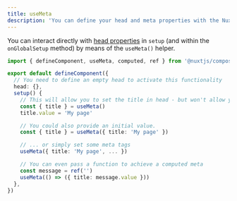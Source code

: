 ```yaml
---
title: useMeta
description: 'You can define your head and meta properties with the Nuxt Composition API.'
---
```


You can interact directly with [head properties](https://nuxtjs.org/api/pages-head/) in `setup` (and within the `onGlobalSetup` method) by means of the `useMeta()` helper.

```ts
import { defineComponent, useMeta, computed, ref } from '@nuxtjs/composition-api'

export default defineComponent({
  // You need to define an empty head to activate this functionality
  head: {},
  setup() {
    // This will allow you to set the title in head - but won't allow you to read its state outside of this component.
    const { title } = useMeta()
    title.value = 'My page'

    // You could also provide an initial value.
    const { title } = useMeta({ title: 'My page' })

    // ... or simply set some meta tags
    useMeta({ title: 'My page', ... })

    // You can even pass a function to achieve a computed meta
    const message = ref('')
    useMeta(() => ({ title: message.value }))
  },
})
```
